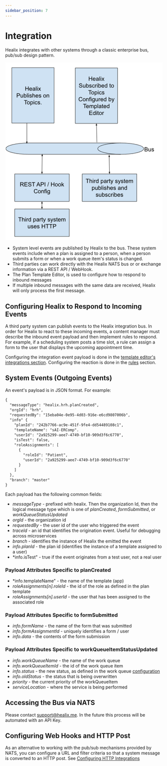 ```yaml
---
sidebar_position: 7
---
```


# Integration

Healix integrates with other systems through a classic enterprise bus, pub/sub design pattern.

![Concepts](./img/concepts.png)

* System level events are published by Healix to the bus.  These system events include when a plan is assigned to a person, when a person submits a form or when a work queue item's status is changed.
* Third parties can work directly with the Healix NATS bus or or exchange information via a REST API / WebHook.
* The Plan Template Editor, is used to configure how to respond to inbound messages
* If multiple inbound messages with the same data are received, Healix will only process the first message.

## Configuring Healix to Respond to Incoming Events

A third party system can publish events to the Healix integration bus.  In order for Healix to react to these incoming events, a content manager must describe the inbound event payload and then implement rules to respond.  For example, if a scheduling system posts a time slot, a rule can assign a form to the user that displays the upcoming appointment time.

Configuring the integration event payload is done in the [template editor's integrations section](../creating-plans/forms-and-fields/integrations).  Configuring the reaction is done in the [rules](../creating-plans/rules/) section.

## System Events (Outgoing Events)

An event's payload is in JSON format.  For example:
```
{
  "messageType": "healix.hrh.planCreated",
  "orgId": "hrh",
  "requestedBy": "15eba04e-0e95-4d03-916e-e6cd9807006b",
  "info" {
    "planId": "242b7766-ac9e-451f-9fe4-dd54489108c1",
    "templateName": "sAI-ERComp".
    "userId": "2a925299-aee7-4749-bf10-909d3f6c6770",
    "isTest": false,
    "roleAssignments": [
      {
        "roleId": "Patient",
        "userId": "2a925299-aee7-4749-bf10-909d3f6c6770"
      }
    ]
  },
  "branch": "master"
}
```
Each payload has the following common fields:

* *messageType* - prefixed with healix.  Then the organization Id, then the logical message type which is one of *planCreated*, *formSubmitted*, or *workQueueStatusUpdated*
* *orgId* - the organization id 
* *requestedBy* - the user id of the user who triggered the event
* *traceId* - an id that identifies the origination event.  Useful for debugging across microservices
* *branch* - identifies the instance of Healix the emitted the event
* *info.planId* - the plan id (identifies the instance of a template assigned to a user)
* *info.isTest" - true if the event originates from a test user, not a real user
 
### Payload Attributes Specific to planCreated

* *info.templateName" - the name of the template (app)
* *roleAssignments[n].roleId* - the id of the role as defined in the plan template
* *roleAssignments[n].userId* - the user that has been assigned to the associated role

### Payload Attributes Specific to formSubmitted

* *info.formName* - the name of the form that was submitted
* *info.formAssignmentId* - uniquely identifies a form / user
* *info.data* - the contents of the form submission

### Payload Attributes Specific to workQueueItemStatusUpdated

* *info.workQueueName* - the name of the work queue
* *info.workQueueItemId* - the id of the work queue item
* *info.status* - the new status, as defined in the work queue [configuration](../work-queues/creating-work-queues/) 
* *info.oldStatus* - the status that is being overwritten
* *priority* - the current priority of the workQueueItem
* *serviceLocation* - where the service is being performed


## Accessing the Bus via NATS

Please contact support@healix.me.  In the future this process will be automated with an API Key.

## Configuring Web Hooks and HTTP Post

As an alternative to working with the pub/sub mechanisms provided by NATS, you can configure a URL and filter criteria so that a system message is converted to an HTTP post.  See [Configuring HTTP Integrations](../admin/configuring-integrations)




